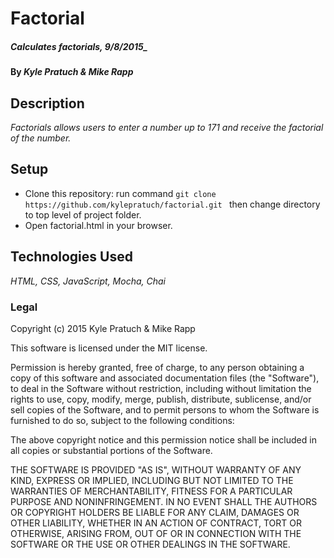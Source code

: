 # Factorial

#####  Calculates factorials, 9/8/2015_

#### By _Kyle Pratuch & Mike Rapp_

## Description

_Factorials allows users to enter a number up to 171 and receive the factorial of the number._

## Setup

 * Clone this repository: run command ```git clone https://github.com/kylepratuch/factorial.git ``` then change directory to top level of project folder.
 * Open factorial.html in your browser.

## Technologies Used

_HTML, CSS, JavaScript, Mocha, Chai_

### Legal

Copyright (c) 2015 Kyle Pratuch & Mike Rapp

This software is licensed under the MIT license.

Permission is hereby granted, free of charge, to any person obtaining a copy
of this software and associated documentation files (the "Software"), to deal
in the Software without restriction, including without limitation the rights
to use, copy, modify, merge, publish, distribute, sublicense, and/or sell
copies of the Software, and to permit persons to whom the Software is
furnished to do so, subject to the following conditions:

The above copyright notice and this permission notice shall be included in
all copies or substantial portions of the Software.

THE SOFTWARE IS PROVIDED "AS IS", WITHOUT WARRANTY OF ANY KIND, EXPRESS OR
IMPLIED, INCLUDING BUT NOT LIMITED TO THE WARRANTIES OF MERCHANTABILITY,
FITNESS FOR A PARTICULAR PURPOSE AND NONINFRINGEMENT. IN NO EVENT SHALL THE
AUTHORS OR COPYRIGHT HOLDERS BE LIABLE FOR ANY CLAIM, DAMAGES OR OTHER
LIABILITY, WHETHER IN AN ACTION OF CONTRACT, TORT OR OTHERWISE, ARISING FROM,
OUT OF OR IN CONNECTION WITH THE SOFTWARE OR THE USE OR OTHER DEALINGS IN
THE SOFTWARE.
